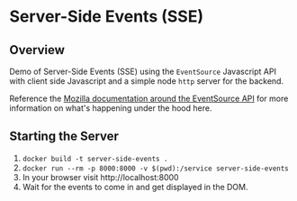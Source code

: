 # Server-Side Events (SSE)

## Overview

Demo of Server-Side Events (SSE) using the `EventSource` Javascript API with client side Javascript and a simple node `http` server for the backend.

Reference the [Mozilla documentation around the EventSource API](https://developer.mozilla.org/en-US/docs/Web/API/Server-sent_events/Using_server-sent_events) for more information on what's happening under the hood here.

## Starting the Server

1. `docker build -t server-side-events .`
1. `docker run --rm -p 8000:8000 -v $(pwd):/service server-side-events`
1. In your browser visit http://localhost:8000
1. Wait for the events to come in and get displayed in the DOM.
